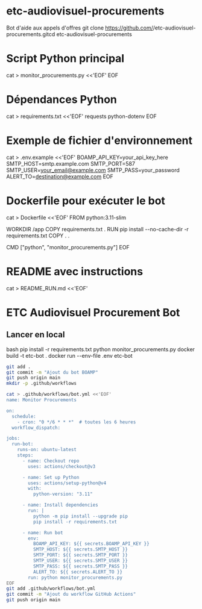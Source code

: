 # etc-audiovisuel-procurements
Bot d'aide aux appels d'offres 
git clone https://github.com/<kadiatoundiayeterera-arch>/etc-audiovisuel-procurements.gitcd etc-audiovisuel-procurements
# Script Python principal
cat > monitor_procurements.py <<'EOF'
EOF

# Dépendances Python
cat > requirements.txt <<'EOF'
requests
python-dotenv
EOF

# Exemple de fichier d'environnement
cat > .env.example <<'EOF'
BOAMP_API_KEY=your_api_key_here
SMTP_HOST=smtp.example.com
SMTP_PORT=587
SMTP_USER=your_email@example.com
SMTP_PASS=your_password
ALERT_TO=destination@example.com
EOF

# Dockerfile pour exécuter le bot
cat > Dockerfile <<'EOF'
FROM python:3.11-slim

WORKDIR /app
COPY requirements.txt .
RUN pip install --no-cache-dir -r requirements.txt
COPY . .

CMD ["python", "monitor_procurements.py"]
EOF

# README avec instructions
cat > README_RUN.md <<'EOF'
# ETC Audiovisuel Procurement Bot

##  Lancer en local
bash
pip install -r requirements.txt
python monitor_procurements.py
docker build -t etc-bot .
docker run --env-file .env etc-bot

```bash
git add .
git commit -m "Ajout du bot BOAMP"
git push origin main
mkdir -p .github/workflows

cat > .github/workflows/bot.yml <<'EOF'
name: Monitor Procurements

on:
  schedule:
    - cron: "0 */6 * * *"  # toutes les 6 heures
  workflow_dispatch:

jobs:
  run-bot:
    runs-on: ubuntu-latest
    steps:
      - name: Checkout repo
        uses: actions/checkout@v3

      - name: Set up Python
        uses: actions/setup-python@v4
        with:
          python-version: "3.11"

      - name: Install dependencies
        run: |
          python -m pip install --upgrade pip
          pip install -r requirements.txt

      - name: Run bot
        env:
          BOAMP_API_KEY: ${{ secrets.BOAMP_API_KEY }}
          SMTP_HOST: ${{ secrets.SMTP_HOST }}
          SMTP_PORT: ${{ secrets.SMTP_PORT }}
          SMTP_USER: ${{ secrets.SMTP_USER }}
          SMTP_PASS: ${{ secrets.SMTP_PASS }}
          ALERT_TO: ${{ secrets.ALERT_TO }}
        run: python monitor_procurements.py
EOF
git add .github/workflows/bot.yml
git commit -m "Ajout du workflow GitHub Actions"
git push origin main
